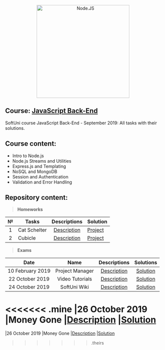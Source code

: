 <p align="center">
	<a href="https://nodejs.org/en/"><img src="https://miro.medium.com/max/600/1*YekyuOZGMw-kGOEqU4YPZg.jpeg" alt="Node.JS" width="300" align="center"></a>
<p>

## Course: [JavaScript Back-End](https://softuni.bg/trainings/2452/js-back-end-september-2019)
SoftUni course JavaScript Back-End - September 2019: All tasks with their solutions.

## Course content:
- Intro to Node.js
- Node.js Streams and Utilities
- Express.js and Templating
- NoSQL and MongoDB 
- Session and Authentication
- Validation and Error Handling

## Repository content:

> **Homeworks**

№   |Tasks							|Descriptions																							| Solution																																													
:--:|-------------------------------|:-----------------------------------------------------------------------------------------------------:|:---------------------------------------------------------------------------------------------
1	|Cat Schelter					|[Description](https://github.com/dobroslav-atanasov/JavaScript-Back-End/tree/master/Resources)			|[Project](https://github.com/dobroslav-atanasov/JavaScript-Back-End/tree/master/Cat-Shelter)		
2	|Cubicle						|[Description](https://github.com/dobroslav-atanasov/JavaScript-Back-End/tree/master/Resources)			|[Project](https://github.com/dobroslav-atanasov/JavaScript-Back-End/tree/master/Cubicle)

> **Exams**

|Date				|Name				|Descriptions																														|Solutions
|:-----------------:|:-----------------:|:---------------------------------------------------------------------------------------------------------------------------------:|:----------:
|10 February 2019	|Project Manager	|[Description](https://github.com/dobroslav-atanasov/JavaScript-Back-End/tree/master/Resources/Exam-10.02.2019-Project_Manager-Old)	|[Solution](https://github.com/dobroslav-atanasov/JavaScript-Back-End/tree/master/Exam-10.02.2019-Project_Manager-Old)
|22 October 2019	|Video Tutorials	|[Description](https://github.com/dobroslav-atanasov/JavaScript-Back-End/tree/master/Resources/Exam-22.10.2019-Video_Tutorials)		|[Solution](https://github.com/dobroslav-atanasov/JavaScript-Back-End/tree/master/Exam-22.10.2019-Video_Tutorials)
|24 October 2019	|SoftUni Wiki		|[Description](https://github.com/dobroslav-atanasov/JavaScript-Back-End/tree/master/Resources/Exam-24.10.2019-SoftUni_Wiki)		|[Solution](https://github.com/dobroslav-atanasov/JavaScript-Back-End/tree/master/Exam-24.10.2019-SoftUni_Wiki)
<<<<<<< .mine
|26 October 2019	|Money Gone			|[Description](https://github.com/dobroslav-atanasov/JavaScript-Back-End/tree/master/Resources/Exam-26.10.2019-Money_Gone)			|[Solution](https://github.com/dobroslav-atanasov/JavaScript-Back-End/tree/master/Exam-26.10.2019-Money_Gone)
=======
|26 October 2019	|Money Gone			|[Description](https://github.com/dobroslav-atanasov/JavaScript-Back-End/tree/master/Resources/Exam-26.10.2019-Money_Gone)			|[Solution](https://github.com/dobroslav-atanasov/JavaScript-Back-End/tree/master/Exam-24.10.2019-SoftUni_Wiki)
>>>>>>> .theirs
